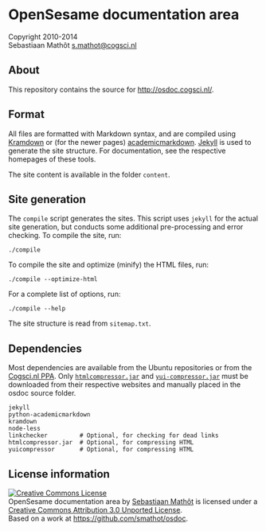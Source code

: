 # OpenSesame documentation area

Copyright 2010-2014  
Sebastiaan Mathôt <s.mathot@cogsci.nl>

## About

This repository contains the source for <http://osdoc.cogsci.nl/>.

## Format

All files are formatted with Markdown syntax, and are compiled using [Kramdown][] or (for the newer pages) [academicmarkdown][]. [Jekyll][] is used to generate the site structure. For documentation, see the respective homepages of these tools.

The site content is available in the folder `content`.

[academicmarkdown]: https://github.com/smathot/academicmarkdown
[kramdown]: http://kramdown.rubyforge.org/
[jekyll]: https://github.com/mojombo/jekyll

## Site generation

The `compile` script generates the sites. This script uses `jekyll` for the actual site generation, but conducts some additional pre-processing and error checking. To compile the site, run:
	
	./compile
	
To compile the site and optimize (minify) the HTML files, run:
	
	./compile --optimize-html

For a complete list of options, run:
	
	./compile --help
	
The site structure is read from `sitemap.txt`.
	
## Dependencies

Most dependencies are available from the Ubuntu repositories or from the [Cogsci.nl PPA](https://launchpad.net/~smathot/+archive/cogscinl/). Only [`htmlcompressor.jar`](https://code.google.com/p/htmlcompressor/) and [`yui-compressor.jar`](https://github.com/yui/yuicompressor/downloads) must be downloaded from their respective websites and manually placed in the osdoc source folder.

	jekyll
	python-academicmarkdown
	kramdown
	node-less
	linkchecker         # Optional, for checking for dead links
	htmlcompressor.jar  # Optional, for compressing HTML
	yuicompressor		# Optional, for compressing HTML

## License information

<a rel="license" href="http://creativecommons.org/licenses/by/3.0/deed.en_US"><img alt="Creative Commons License" style="border-width:0" src="http://i.creativecommons.org/l/by/3.0/88x31.png" /></a><br /><span xmlns:dct="http://purl.org/dc/terms/" property="dct:title">OpenSesame documentation area</span> by <a xmlns:cc="http://creativecommons.org/ns#" href="http://osdoc.cogsci.nl" property="cc:attributionName" rel="cc:attributionURL">Sebastiaan Mathôt</a> is licensed under a <a rel="license" href="http://creativecommons.org/licenses/by/3.0/deed.en_US">Creative Commons Attribution 3.0 Unported License</a>.<br />Based on a work at <a xmlns:dct="http://purl.org/dc/terms/" href="https://github.com/smathot/osdoc" rel="dct:source">https://github.com/smathot/osdoc</a>.

